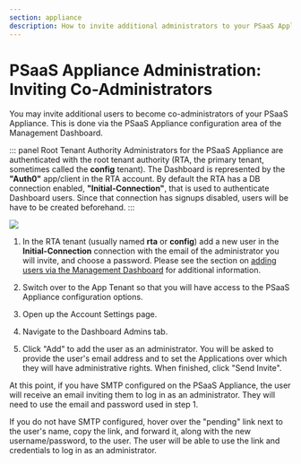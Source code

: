 ```yaml
---
section: appliance
description: How to invite additional administrators to your PSaaS Appliance
---
```


# PSaaS Appliance Administration: Inviting Co-Administrators

You may invite additional users to become co-administrators of your PSaaS Appliance. This is done via the PSaaS Appliance configuration area of the Management Dashboard.

::: panel Root Tenant Authority
Administrators for the PSaaS Appliance are authenticated with the root tenant authority (RTA, the primary tenant, sometimes called the **config** tenant). The Dashboard is represented by the **"Auth0"** app/client in the RTA account. By default the RTA has a DB connection enabled, **"Initial-Connection"**, that is used to authenticate Dashboard users.
Since that connection has signups disabled, users will be have to be created beforehand.
:::

[![](/media/articles/appliance/admin/invite-co-admins.png)](https://auth0-1.wistia.com/medias/2t8n98qc5j)

1. In the RTA tenant (usually named **rta** or **config**) add a new user in the **Initial-Connection** connection with the email of the administrator you will invite, and choose a password. Please see the section on [adding users via the Management Dashboard](/creating-users) for additional information.

2. Switch over to the App Tenant so that you will have access to the PSaaS Appliance configuration options.

3. Open up the Account Settings page.

4. Navigate to the Dashboard Admins tab.

5. Click "Add" to add the user as an administrator. You will be asked to provide the user's email address and to set the Applications over which they will have administrative rights. When finished, click "Send Invite".

At this point, if you have SMTP configured on the PSaaS Appliance, the user will receive an email inviting them to log in as an administrator. They will need to use the email and password used in step 1.

If you do not have SMTP configured, hover over the "pending" link next to the user's name, copy the link, and forward it, along with the new username/password, to the user. The user will be able to use the link and credentials to log in as an administrator.
